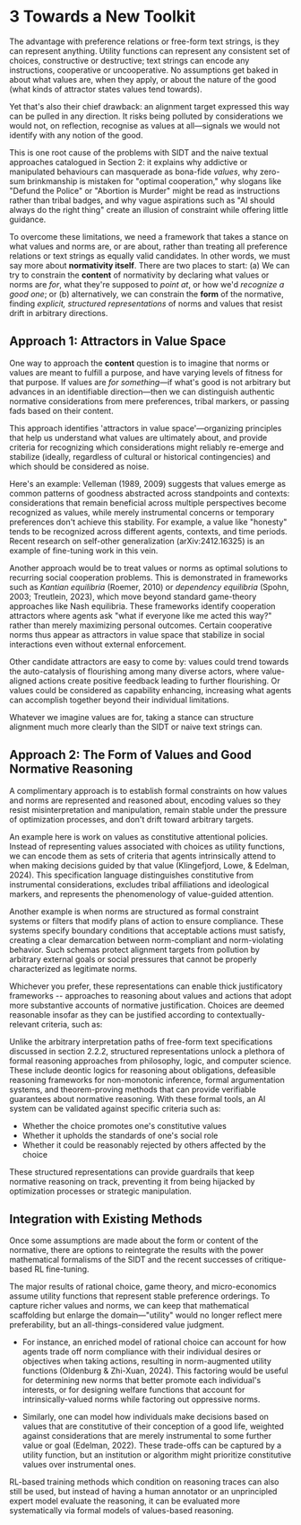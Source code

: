 # 3 Towards a New Toolkit

The advantage with preference relations or free-form text strings, is they can represent anything. Utility functions can represent any consistent set of choices, constructive or destructive; text strings can encode any instructions, cooperative or uncooperative. No assumptions get baked in about what values are, when they apply, or about the nature of the good (what kinds of attractor states values tend towards).

Yet that's also their chief drawback: an alignment target expressed this way can be pulled in any direction. It risks being polluted by considerations we would not, on reflection, recognise as values at all—signals we would not identify with any notion of the good.

This is one root cause of the problems with SIDT and the naive textual approaches catalogued in Section 2: it explains why addictive or manipulated behaviours can masquerade as bona-fide *values*, why zero-sum brinkmanship is mistaken for "optimal cooperation," why slogans like "Defund the Police" or "Abortion is Murder" might be read as instructions rather than tribal badges, and why vague aspirations such as "AI should always do the right thing" create an illusion of constraint while offering little guidance.

To overcome these limitations, we need a framework that takes a stance on what values and norms are, or are about, rather than treating all preference relations or text strings as equally valid candidates. In other words, we must say more about **normativity itself**.  There are two places to start: (a) We can try to constrain the **content** of normativity by declaring what values or norms are *for*, what they're supposed to *point at*, or how we'd *recognize a good one*; or (b) alternatively, we can constrain the **form** of the normative, finding *explicit, structured representations* of norms and values that resist drift in arbitrary directions.

## Approach 1: Attractors in Value Space

One way to approach the **content** question is to imagine that norms or values are meant to fulfill a purpose, and have varying levels of fitness for that purpose. If values are *for something*—if what's good is not arbitrary but advances in an identifiable direction—then we can distinguish authentic normative considerations from mere preferences, tribal markers, or passing fads based on their content.

This approach identifies 'attractors in value space'—organizing principles that help us understand what values are ultimately about, and provide criteria for recognizing which considerations might reliably re-emerge and stabilize (ideally, regardless of cultural or historical contingencies) and which should be considered as noise.

Here's an example: Velleman (1989, 2009) suggests that values emerge as common patterns of goodness abstracted across standpoints and contexts: considerations that remain beneficial across multiple perspectives become recognized as values, while merely instrumental concerns or temporary preferences don't achieve this stability. For example, a value like "honesty" tends to be recognized across different agents, contexts, and time periods. Recent research on self-other generalization (arXiv:2412.16325) is an example of fine-tuning work in this vein.

Another approach would be to treat values or norms as optimal solutions to recurring social cooperation problems. This is demonstrated in frameworks such as *Kantian equilibria* (Roemer, 2010) or *dependency equilibria* (Spohn, 2003; Treutlein, 2023), which move beyond standard game-theory approaches like Nash equilibria. These frameworks identify cooperation attractors where agents ask "what if everyone like me acted this way?" rather than merely maximizing personal outcomes. Certain cooperative norms thus appear as attractors in value space that stabilize in social interactions even without external enforcement.

Other candidate attractors are easy to come by: values could trend towards the auto-catalysis of flourishing among many diverse actors, where value-aligned actions create positive feedback leading to further flourishing. Or values could be considered as capability enhancing, increasing what agents can accomplish together beyond their individual limitations.

Whatever we imagine values are for, taking a stance can structure alignment much more clearly than the SIDT or naive text strings can.

## Approach 2: The Form of Values and Good Normative Reasoning

A complimentary approach is to establish formal constraints on how values and norms are represented and reasoned about, encoding values so they resist misinterpretation and manipulation, remain stable under the pressure of optimization processes, and don't drift toward arbitrary targets.

An example here is work on values as constitutive attentional policies. Instead of representing values associated with choices as utility functions, we can encode them as sets of criteria that agents intrinsically attend to when making decisions guided by that value (Klingefjord, Lowe, & Edelman, 2024). This specification language distinguishes constitutive from instrumental considerations, excludes tribal affiliations and ideological markers, and represents the phenomenology of value-guided attention.

Another example is when norms are structured as formal constraint systems or filters that modify plans of action to ensure compliance. These systems specify boundary conditions that acceptable actions must satisfy, creating a clear demarcation between norm-compliant and norm-violating behavior. Such schemas protect alignment targets from pollution by arbitrary external goals or social pressures that cannot be properly characterized as legitimate norms.

Whichever you prefer, these representations can enable thick justificatory frameworks -- approaches to reasoning about values and actions that adopt more substantive accounts of normative justification. Choices are deemed reasonable insofar as they can be justified according to contextually-relevant criteria, such as:

Unlike the arbitrary interpretation paths of free-form text specifications discussed in section 2.2.2, structured representations unlock a plethora of formal reasoning approaches from philosophy, logic, and computer science. These include deontic logics for reasoning about obligations, defeasible reasoning frameworks for non-monotonic inference, formal argumentation systems, and theorem-proving methods that can provide verifiable guarantees about normative reasoning. With these formal tools, an AI system can be validated against specific criteria such as:

   - Whether the choice promotes one's constitutive values
   - Whether it upholds the standards of one's social role
   - Whether it could be reasonably rejected by others affected by the choice

These structured representations can provide guardrails that keep normative reasoning on track, preventing it from being hijacked by optimization processes or strategic manipulation.

## Integration with Existing Methods

Once some assumptions are made about the form or content of the normative, there are options to reintegrate the results with the power mathematical formalisms of the SIDT and the recent successes of critique-based RL fine-tuning.

The major results of rational choice, game theory, and micro-economics assume utility functions that represent stable preference orderings. To capture richer values and norms, we can keep that mathematical scaffolding but enlarge the domain—"utility" would no longer reflect mere preferability, but an all-things-considered value judgment.

- For instance, an enriched model of rational choice can account for how agents trade off norm compliance with their individual desires or objectives when taking actions, resulting in norm-augmented utility functions (Oldenburg & Zhi-Xuan, 2024). This factoring would be useful for determining new norms that better promote each individual's interests, or for designing welfare functions that account for intrinsically-valued norms while factoring out oppressive norms.

- Similarly, one can model how individuals make decisions based on values that are constitutive of their conception of a good life, weighted against considerations that are merely instrumental to some further value or goal (Edelman, 2022). These trade-offs can be captured by a utility function, but an institution or algorithm might prioritize constitutive values over instrumental ones.

RL-based training methods which condition on reasoning traces can also still be used, but instead of having a human annotator or an unprincipled expert model evaluate the reasoning, it can be evaluated more systematically via formal models of values-based reasoning.
